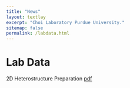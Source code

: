 ```yaml
---
title: "News"
layout: textlay
excerpt: "Choi Laboratory Purdue University."
sitemap: false
permalink: /labdata.html
---
```


# Lab Data

2D Heterostructure Preparation <a href="{{ site.url }}{{ site.baseurl }}/labdata/Folding DNA into Twisted and Curved Nanoscale Shapes.pdf">pdf</a>
